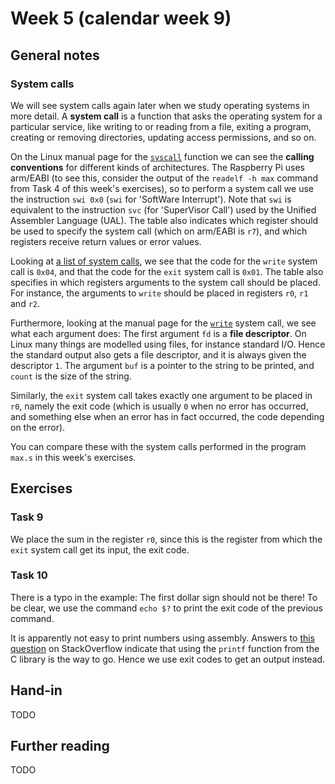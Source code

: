 # Week 5 (calendar week 9)

## General notes

### System calls

We will see system calls again later when we study operating systems in more detail. A **system call** is a function that asks the operating system for a particular service, like writing to or reading from a file, exiting a program, creating or removing directories, updating access permissions, and so on.

On the Linux manual page for the [`syscall`](https://man7.org/linux/man-pages/man2/syscall.2.html) function we can see the **calling conventions** for different kinds of architectures. The Raspberry Pi uses arm/EABI (to see this, consider the output of the `readelf -h max` command from Task 4 of this week's exercises), so to perform a system call we use the instruction `swi 0x0` (`swi` for 'SoftWare Interrupt'). Note that `swi` is equivalent to the instruction `svc` (for 'SuperVisor Call') used by the Unified Assembler Language (UAL). The table also indicates which register should be used to specify the system call (which on arm/EABI is `r7`), and which registers receive return values or error values.

Looking at [a list of system calls](https://chromium.googlesource.com/chromiumos/docs/+/HEAD/constants/syscalls.md#arm-32_bit_eabi), we see that the code for the `write` system call is `0x04`, and that the code for the `exit` system call is `0x01`. The table also specifies in which registers arguments to the system call should be placed. For instance, the arguments to `write` should be placed in registers `r0`, `r1` and `r2`.

Furthermore, looking at the manual page for the [`write`](https://man7.org/linux/man-pages/man2/write.2.html) system call, we see what each argument does: The first argument `fd` is a **file descriptor**. On Linux many things are modelled using files, for instance standard I/O. Hence the standard output also gets a file descriptor, and it is always given the descriptor `1`. The argument `buf` is a pointer to the string to be printed, and `count` is the size of the string.

Similarly, the `exit` system call takes exactly one argument to be placed in `r0`, namely the exit code (which is usually `0` when no error has occurred, and something else when an error has in fact occurred, the code depending on the error).

You can compare these with the system calls performed in the program `max.s` in this week's exercises.


## Exercises

### Task 9

We place the sum in the register `r0`, since this is the register from which the `exit` system call get its input, the exit code.


### Task 10

There is a typo in the example: The first dollar sign should not be there! To be clear, we use the command `echo $?` to print the exit code of the previous command.

It is apparently not easy to print numbers using assembly. Answers to [this question](https://stackoverflow.com/questions/17357467/how-to-print-a-number-in-arm-assembly) on StackOverflow indicate that using the `printf` function from the C library is the way to go. Hence we use exit codes to get an output instead.


## Hand-in

TODO

## Further reading

TODO